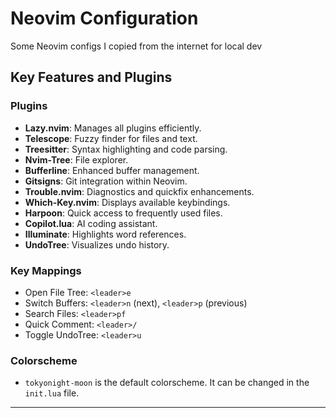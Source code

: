 # Neovim Configuration

Some Neovim configs I copied from the internet for local dev

## Key Features and Plugins

### Plugins

- **Lazy.nvim**: Manages all plugins efficiently.
- **Telescope**: Fuzzy finder for files and text.
- **Treesitter**: Syntax highlighting and code parsing.
- **Nvim-Tree**: File explorer.
- **Bufferline**: Enhanced buffer management.
- **Gitsigns**: Git integration within Neovim.
- **Trouble.nvim**: Diagnostics and quickfix enhancements.
- **Which-Key.nvim**: Displays available keybindings.
- **Harpoon**: Quick access to frequently used files.
- **Copilot.lua**: AI coding assistant.
- **Illuminate**: Highlights word references.
- **UndoTree**: Visualizes undo history.

### Key Mappings

- Open File Tree: `<leader>e`
- Switch Buffers: `<leader>n` (next), `<leader>p` (previous)
- Search Files: `<leader>pf`
- Quick Comment: `<leader>/`
- Toggle UndoTree: `<leader>u`

### Colorscheme

- `tokyonight-moon` is the default colorscheme. It can be changed in the `init.lua` file.

---

